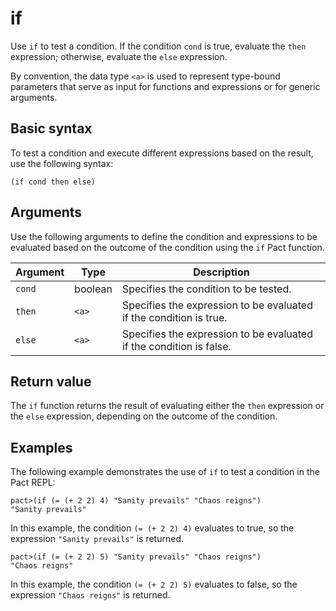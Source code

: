 # if

Use `if` to test a condition. If the condition `cond` is true, evaluate the `then` expression; otherwise, evaluate the `else` expression.

By convention, the data type `<a>` is used to represent type-bound parameters that serve as input for functions and expressions or for generic arguments.

## Basic syntax

To test a condition and execute different expressions based on the result, use the following syntax:

```pact
(if cond then else)
```

## Arguments

Use the following arguments to define the condition and expressions to be evaluated based on the outcome of the condition using the `if` Pact function.

| Argument | Type | Description |
| --- | --- | --- |
| `cond` | boolean | Specifies the condition to be tested. |
| `then` | `<a>` | Specifies the expression to be evaluated if the condition is true. |
| `else` | `<a>` | Specifies the expression to be evaluated if the condition is false. |

## Return value

The `if` function returns the result of evaluating either the `then` expression or the `else` expression, depending on the outcome of the condition.

## Examples

The following example demonstrates the use of `if` to test a condition in the Pact REPL:

```pact
pact>(if (= (+ 2 2) 4) "Sanity prevails" "Chaos reigns")
"Sanity prevails"
```

In this example, the condition `(= (+ 2 2) 4)` evaluates to true, so the expression `"Sanity prevails"` is returned.

```pact
pact>(if (= (+ 2 2) 5) "Sanity prevails" "Chaos reigns")
"Chaos reigns"
```

In this example, the condition `(= (+ 2 2) 5)` evaluates to false, so the expression `"Chaos reigns"` is returned.
